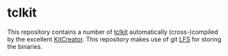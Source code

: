 # tclkit

This repository contains a number of [tclkit](http://wiki.tcl.tk/52)
automatically (cross-)compiled by the excellent
[KitCreator](http://kitcreator.rkeene.org/kitcreator). This repository makes use
of git [LFS](https://git-lfs.github.com/) for storing the binaries.